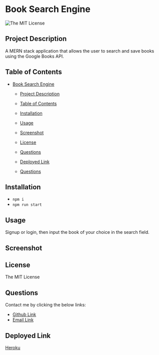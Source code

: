 # Book Search Engine
![The MIT License](https://img.shields.io/badge/license-MIT-green)

## Project Description
A MERN stack application that allows the user to search and save books using the Google Books API. 
## Table of Contents
- [Book Search Engine](#book-search-engine)
  - [Project Description](#project-description)
  - [Table of Contents](#table-of-contents)
  - [Installation](#installation)
  - [Usage](#usage)
  - [Screenshot](#screenshot)
  - [License](#license)
  - [Questions](#questions)
  - [Deployed Link](#deployed-link)

  - [Questions](#questions)
## Installation
* `npm i` 
* `npm run start`
## Usage
Signup or login, then input the book of your choice in the search field.

## Screenshot
## License
The MIT License
## Questions
Contact me by clicking the below links:
* [Github Link](https://github.com/deftonechris)
* [Email Link](mailto:chris.t.williams417@gmail.com)
## Deployed Link
[Heroku](https://damp-earth-37194.herokuapp.com/)
